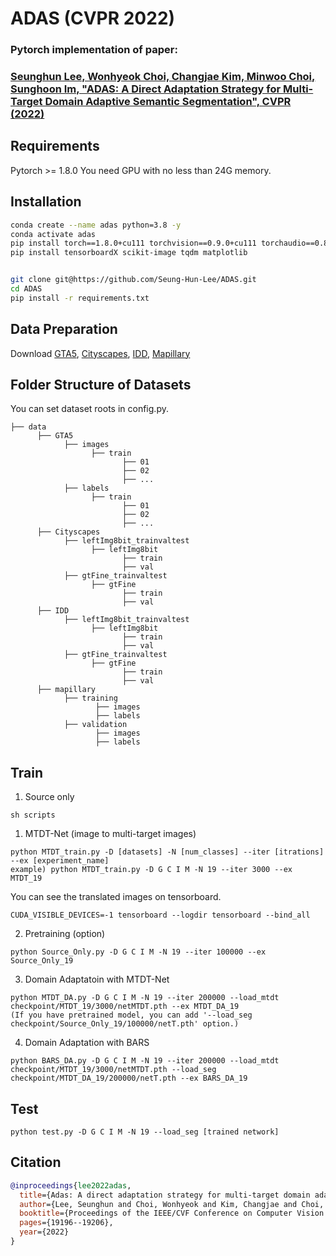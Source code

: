# ADAS (CVPR 2022)
### Pytorch implementation of paper:
### [Seunghun Lee, Wonhyeok Choi, Changjae Kim, Minwoo Choi, Sunghoon Im, "ADAS: A Direct Adaptation Strategy for Multi-Target Domain Adaptive Semantic Segmentation", CVPR (2022)](https://arxiv.org/abs/2203.06811)
## Requirements
Pytorch >= 1.8.0
You need GPU with no less than 24G memory.

## Installation

```bash
conda create --name adas python=3.8 -y
conda activate adas
pip install torch==1.8.0+cu111 torchvision==0.9.0+cu111 torchaudio==0.8.0 -f https://download.pytorch.org/whl/torch_stable.html
pip install tensorboardX scikit-image tqdm matplotlib


git clone git@https://github.com/Seung-Hun-Lee/ADAS.git
cd ADAS
pip install -r requirements.txt
```

## Data Preparation
Download [GTA5](https://download.visinf.tu-darmstadt.de/data/from_games/), [Cityscapes](https://www.cityscapes-dataset.com/), [IDD](https://idd.insaan.iiit.ac.in/), [Mapillary](https://www.mapillary.com/datasets)
## Folder Structure of Datasets
You can set dataset roots in config.py. 
```
├── data
      ├── GTA5
            ├── images
                  ├── train
                         ├── 01
                         ├── 02
                         ├── ...
            ├── labels
                  ├── train
                         ├── 01
                         ├── 02
                         ├── ...
      ├── Cityscapes
            ├── leftImg8bit_trainvaltest
                  ├── leftImg8bit
                         ├── train
                         ├── val
            ├── gtFine_trainvaltest
                  ├── gtFine
                         ├── train
                         ├── val
      ├── IDD
            ├── leftImg8bit_trainvaltest
                  ├── leftImg8bit
                         ├── train
                         ├── val
            ├── gtFine_trainvaltest
                  ├── gtFine
                         ├── train
                         ├── val
      ├── mapillary
            ├── training
                   ├── images
                   ├── labels
            ├── validation
                   ├── images
                   ├── labels
```
## Train


1. Source only
```
sh scripts
```


1. MTDT-Net (image to multi-target images)
```
python MTDT_train.py -D [datasets] -N [num_classes] --iter [itrations] --ex [experiment_name]
example) python MTDT_train.py -D G C I M -N 19 --iter 3000 --ex MTDT_19
```
You can see the translated images on tensorboard.
```
CUDA_VISIBLE_DEVICES=-1 tensorboard --logdir tensorboard --bind_all
```
2. Pretraining (option)
```
python Source_Only.py -D G C I M -N 19 --iter 100000 --ex Source_Only_19
```
3. Domain Adaptatoin with MTDT-Net
```
python MTDT_DA.py -D G C I M -N 19 --iter 200000 --load_mtdt checkpoint/MTDT_19/3000/netMTDT.pth --ex MTDT_DA_19
(If you have pretrained model, you can add '--load_seg checkpoint/Source_Only_19/100000/netT.pth' option.)
```
4. Domain Adaptation with BARS
```
python BARS_DA.py -D G C I M -N 19 --iter 200000 --load_mtdt checkpoint/MTDT_19/3000/netMTDT.pth --load_seg checkpoint/MTDT_DA_19/200000/netT.pth --ex BARS_DA_19
```

## Test
```
python test.py -D G C I M -N 19 --load_seg [trained network]
```


## Citation
```BibTeX
@inproceedings{lee2022adas,
  title={Adas: A direct adaptation strategy for multi-target domain adaptive semantic segmentation},
  author={Lee, Seunghun and Choi, Wonhyeok and Kim, Changjae and Choi, Minwoo and Im, Sunghoon},
  booktitle={Proceedings of the IEEE/CVF Conference on Computer Vision and Pattern Recognition},
  pages={19196--19206},
  year={2022}
}
```





